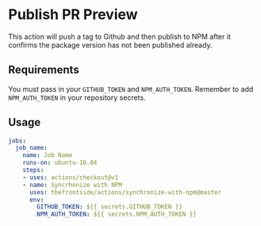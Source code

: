 # Publish PR Preview
This action will push a tag to Github and then publish to NPM after it confirms the package version has not been published already.

## Requirements
You must pass in your `GITHUB_TOKEN` and `NPM_AUTH_TOKEN`. Remember to add `NPM_AUTH_TOKEN` in your repository secrets.

## Usage
```yaml
jobs:
  job_name:
    name: Job Name
    runs-on: ubuntu-16.04
    steps:
    - uses: actions/checkout@v1
    - name: Syncrhonize with NPM
      uses: thefrontside/actions/synchronize-with-npm@master
      env:
        GITHUB_TOKEN: ${{ secrets.GITHUB_TOKEN }}
        NPM_AUTH_TOKEN: ${{ secrets.NPM_AUTH_TOKEN }}
```